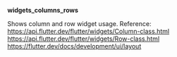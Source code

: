 **widgets_columns_rows**

Shows column and row widget usage.
Reference:
https://api.flutter.dev/flutter/widgets/Column-class.html
https://api.flutter.dev/flutter/widgets/Row-class.html
https://flutter.dev/docs/development/ui/layout
